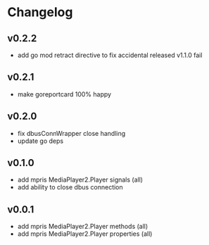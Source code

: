 # Changelog

## v0.2.2

- add go mod retract directive to fix accidental released v1.1.0 fail

## v0.2.1

- make goreportcard 100% happy

## v0.2.0

- fix dbusConnWrapper close handling
- update go deps

## v0.1.0

- add mpris MediaPlayer2.Player signals  (all)
- add ability to close dbus connection

## v0.0.1

- add mpris MediaPlayer2.Player methods (all)
- add mpris MediaPlayer2.Player properties (all)
